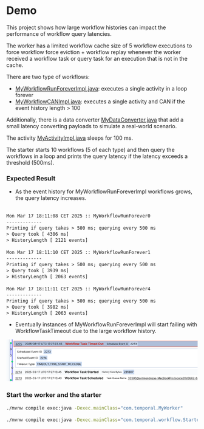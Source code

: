 # Demo

This project shows how large workflow histories can impact the performance of workflow query latencies.

The worker has a limited workflow cache size of 5 workflow executions to force workflow force eviction +
workflow replay whenever the worker received a workflow task or query task for an execution that is not in the cache.

There are two type of workflows:
- [MyWorkflowRunForeverImpl.java](MyWorkflowRunForeverImpl.java): executes a single activity in a loop forever
- [MyWorkflowCANImpl.java](MyWorkflowCANImpl.java): executes a single activity and CAN if the event history length > 100

Additionally, there is a data converter [MyDataConverter.java](MyDataConverter.java)
that add a small latency converting payloads to simulate a real-world scenario.

The activity [MyActivityImpl.java](MyActivityImpl.java) sleeps for 100 ms.

The starter starts 10 workflows (5 of each type) and then query the workflows in a loop and prints
the query latency if the latency exceeds a threshold (500ms).


### Expected Result

- As the event history for MyWorkflowRunForeverImpl workflows grows, the query latency increases.

```

Mon Mar 17 18:11:08 CET 2025 :: MyWorkflowRunForever0
-------------
Printing if query takes > 500 ms; querying every 500 ms
> Query took [ 4306 ms]
> HistoryLength [ 2121 events]

Mon Mar 17 18:11:10 CET 2025 :: MyWorkflowRunForever1
-------------
Printing if query takes > 500 ms; querying every 500 ms
> Query took [ 3939 ms]
> HistoryLength [ 2063 events]

Mon Mar 17 18:11:11 CET 2025 :: MyWorkflowRunForever4
-------------
Printing if query takes > 500 ms; querying every 500 ms
> Query took [ 3982 ms]
> HistoryLength [ 2063 events]
```

- Eventually instances of MyWorkflowRunForeverImpl will start failing with WorkflowTaskTimeout due to the large workflow history.

![img.png](img.png)


### Start the worker and the starter
```bash
./mvnw compile exec:java -Dexec.mainClass="com.temporal.MyWorker"

```
```bash
./mvnw compile exec:java -Dexec.mainClass="com.temporal.workflow.Starter"

```

